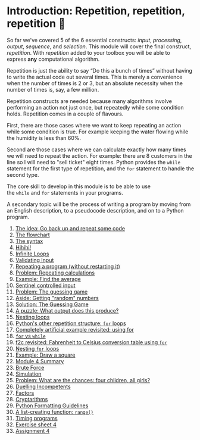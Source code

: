 # Introduction: Repetition, repetition, repetition 🔁

So far we've covered 5 of the 6 essential
constructs: _input_, _processing_, _output_, _sequence_,
and _selection_. This module will cover the final
construct, _repetition_. With _repetition_ added to your toolbox you will
be able to express **any** computational algorithm.

Repetition is just the ability to say “Do this a bunch of times” without having to write the actual code out several times. This is merely a convenience when the number of times is 2 or 3, but an absolute necessity when the number of times is, say, a few million.

Repetition
constructs are needed because many algorithms involve performing an
action not just once, but repeatedly while some condition holds. Repetition comes in a couple of flavours.

First, there are those cases where we want to keep repeating an action while some condition is true. For example keeping the water flowing while the humidity is less than 60%.

Second are those cases where we can calculate exactly how many times we will need to repeat the action. For example: there are 8 customers in the line so I will need to "sell ticket" eight times.  Python provides the `while` statement for the first type of repetition, and the `for` statement to handle the second type.

The core skill to develop in this module is to be able to use
the `while` and `for` statements in your programs.

A secondary topic will be the process of writing a program by moving
from an English description, to a pseudocode description, and on to a
Python program.

1. [The idea: Go back up and repeat some
    code](02-the-idea-go-back-up-and-repeat-some-code.md)
1. [The flowchart](03-the-flowchart.md)
1. [The syntax](04-the-syntax.md)
1. [Hihihi!](05-hihihi.md)
1. [Infinite Loops](06-infinite-loops.md)
1. [Validating Input](08-validating-input.md)
1. [Repeating a program (without restarting
    it)](10-repeating-a-program-without-restarting-it.md)
1. [Problem: Repeating calculations](12-problem-repeating-calculations.md)
1. [Example: Find the
    average](13-example-find-the-average.md)
1. [Sentinel controlled
    input](14-sentinel-controlled-input.md)
1. [Problem: The guessing
    game](15-problem-the-guessing-game.md)
1. [Aside: Getting "random"
    numbers](16-aside-getting-random-numbers.md)
1. [Solution: The Guessing
    Game](17-solution-the-guessing-game.md)
1. [A puzzle: What output does this
    produce?](18-a-puzzle-what-output-does-this-produce.md)
1. [Nesting loops](19-nesting-loops.md)
1. [Python's other repetition
    structure: `for` loops](20-pythons-other-repetition-structure-for-loops.md)
1. [Completely artificial example revisited: using
    for](21-completely-artificial-example-revisited-using-for.md)
1. [`for` vs `while`](22-for-vs-while.md)
1. [f2c revisited: Fahrenheit to Celsius conversion table
    using `for`](23-f2c-revisited-fahrenheit-to-celsius-conversion-table-using-for.md)
1. [Nesting `for` loops](24-nesting-for-loops.md)
1. [Example: Draw a
    square](25-example-draw-a-square.md)
1. [Module 4 Summary](26-module-4-summary.md)
1. [Brute Force](27-brute-force.md)
1. [Simulation](28-simulation.md)
1. [Problem: What are the chances: four children, all
    girls?](29-problem-what-are-the-chances-four-children-all-girls.md)
1. [Duelling
    Incompetents](30-duelling-incompetents.md)
1. [Factors](31-factors.md)
1. [Cryptarithms](32-cryptarithms.md)
1. [Python Formatting
    Guidelines](33-python-formatting-guidelines.md)
1. [A list-creating
    function: `range()`](34-a-list-creating-function-range.md)
1. [Timing programs](35-timing-programs.md)
1. [Exercise sheet 4](70_Exercise_Sheet_4.md)
1. [Assignment 4](90_Assignment_4.md)